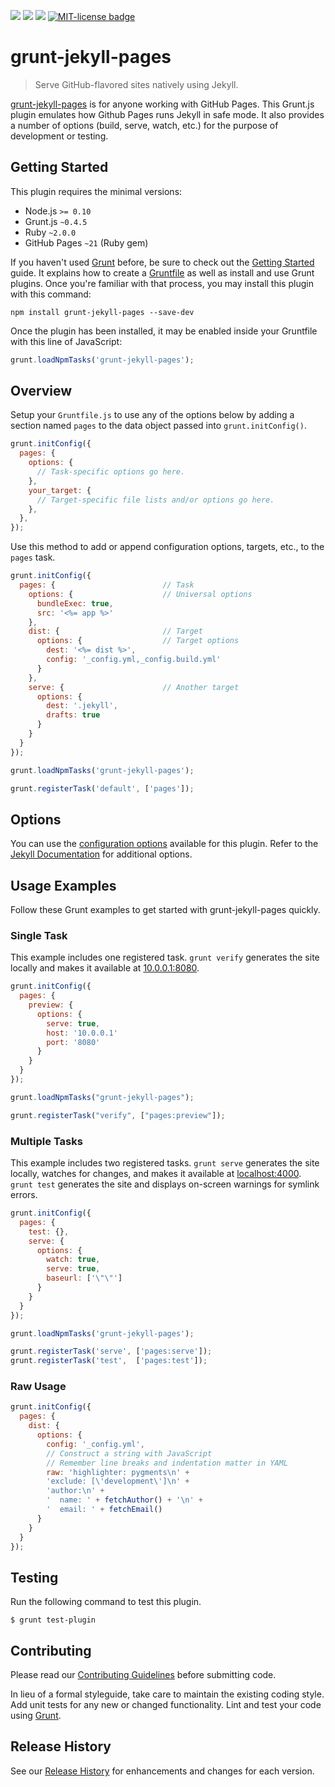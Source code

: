 <a href="https://travis-ci.org/caleorourke/grunt-jekyll-pages" target="_blank"><img src="https://travis-ci.org/caleorourke/grunt-jekyll-pages.svg?branch=master"></a>
<a href="https://david-dm.org/caleorourke/grunt-jekyll-pages" target="_blank"><img src="https://david-dm.org/caleorourke/grunt-jekyll-pages.svg?theme=shields.io"></a>
<a href="https://david-dm.org/caleorourke/grunt-jekyll-pages#info=devDependencies" target="_blank"><img src="https://david-dm.org/caleorourke/grunt-jekyll-pages/dev-status.svg?theme=shields.io"></a>
<a href="http://github.com/caleorourke/grunt-jekyll-pages/blob/master/MIT-LICENSE" target="_blank"><img src="http://img.shields.io/badge/License-MIT-blue.svg" alt="MIT-license badge"></a>

# grunt-jekyll-pages
> Serve GitHub-flavored sites natively using Jekyll.

[grunt-jekyll-pages](https://github.com/caleorourke/grunt-jekyll-pages) is for anyone working with GitHub Pages. This Grunt.js plugin emulates how Github Pages runs Jekyll in safe mode. It also provides a number of options (build, serve, watch, etc.) for the purpose of development or testing.

## Getting Started
This plugin requires the minimal versions:
* Node.js `>= 0.10`
* Grunt.js `~0.4.5`
* Ruby `~2.0.0`
* GitHub Pages `~21` (Ruby gem)

If you haven't used [Grunt](http://gruntjs.com) before, be sure to check out the [Getting Started](http://gruntjs.com/getting-started) guide. It explains how to create a [Gruntfile](http://gruntjs.com/sample-gruntfile) as well as install and use Grunt plugins. Once you're familiar with that process, you may install this plugin with this command:

```shell
npm install grunt-jekyll-pages --save-dev
```

Once the plugin has been installed, it may be enabled inside your Gruntfile with this line of JavaScript:

```js
grunt.loadNpmTasks('grunt-jekyll-pages');
```

## Overview
Setup your `Gruntfile.js` to use any of the options below by adding a section named `pages` to the data object passed into `grunt.initConfig()`.

```js
grunt.initConfig({
  pages: {
    options: {
      // Task-specific options go here.
    },
    your_target: {
      // Target-specific file lists and/or options go here.
    },
  },
});
```

Use this method to add or append configuration options, targets, etc., to the `pages` task.

```js
grunt.initConfig({
  pages: {                        // Task
    options: {                    // Universal options
      bundleExec: true,
      src: '<%= app %>'
    },
    dist: {                       // Target
      options: {                  // Target options
        dest: '<%= dist %>',
        config: '_config.yml,_config.build.yml'
      }
    },
    serve: {                      // Another target
      options: {
        dest: '.jekyll',
        drafts: true
      }
    }
  }
});

grunt.loadNpmTasks('grunt-jekyll-pages');

grunt.registerTask('default', ['pages']);
```

## Options
You can use the [configuration options](https://github.com/caleorourke/grunt-jekyll-pages/blob/master/OPTIONS.md) available for this plugin. Refer to the [Jekyll Documentation](http://jekyllrb.com/docs/configuration) for additional options.

## Usage Examples
Follow these Grunt examples to get started with grunt-jekyll-pages quickly.

### Single Task
This example includes one registered task. `grunt verify` generates the site locally and makes it available at [10.0.0.1:8080](10.0.0.1:8080).

```js
grunt.initConfig({
  pages: {
    preview: {
      options: {
        serve: true,
        host: '10.0.0.1'
        port: '8080'
      }
    }
  }
});

grunt.loadNpmTasks("grunt-jekyll-pages");

grunt.registerTask("verify", ["pages:preview"]);
```

### Multiple Tasks
This example includes two registered tasks. `grunt serve` generates the site locally, watches for changes, and makes it available at [localhost:4000](localhost:4000). `grunt test` generates the site and displays on-screen warnings for symlink errors.

```js
grunt.initConfig({
  pages: {
    test: {},
    serve: {
      options: {
        watch: true,
        serve: true,
        baseurl: ['\"\"']
      }
    }
  }
});

grunt.loadNpmTasks('grunt-jekyll-pages');

grunt.registerTask('serve', ['pages:serve']);
grunt.registerTask('test',  ['pages:test']);
```

### Raw Usage
```js
grunt.initConfig({
  pages: {
    dist: {
      options: {
        config: '_config.yml',
        // Construct a string with JavaScript
        // Remember line breaks and indentation matter in YAML
        raw: 'highlighter: pygments\n' +
        'exclude: [\'development\']\n' +
        'author:\n' +
        '  name: ' + fetchAuthor() + '\n' +
        '  email: ' + fetchEmail()
      }
    }
  }
});
```

## Testing
Run the following command to test this plugin.

```shell
$ grunt test-plugin
```

## Contributing
Please read our [Contributing Guidelines](http://github.com/caleorourke/grunt-jekyll-pages/blob/master/CONTRIBUTING.md) before submitting code.

In lieu of a formal styleguide, take care to maintain the existing coding style. Add unit tests for any new or changed functionality. Lint and test your code using [Grunt](http://gruntjs.com).

## Release History

See our [Release History](http://github.com/caleorourke/grunt-jekyll-pages/blob/master/HISTORY.md) for enhancements and changes for each version.
